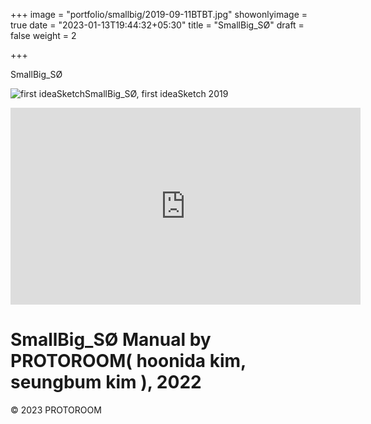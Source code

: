 +++
image = "portfolio/smallbig/2019-09-11BTBT.jpg"
showonlyimage = true
date = "2023-01-13T19:44:32+05:30"
title = "SmallBig_SØ"
draft = false
weight = 2

+++

SmallBig_SØ 

<!--more-->

![first ideaSketch](2019-09-11BTBT.jpg)SmallBig_SØ, first ideaSketch 2019

<iframe width="560" height="315" src="https://www.youtube.com/embed/co9ziGXSjrY" title="YouTube video player" frameborder="0" allow="accelerometer; autoplay; clipboard-write; encrypted-media; gyroscope; picture-in-picture; web-share" allowfullscreen></iframe>

# SmallBig_SØ Manual by PROTOROOM( hoonida kim, seungbum kim ), 2022









© 2023 PROTOROOM
